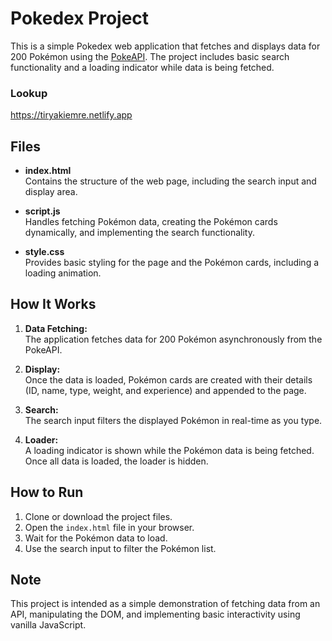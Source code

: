 # Pokedex Project

This is a simple Pokedex web application that fetches and displays data for 200 Pokémon using the [PokeAPI](https://pokeapi.co/). The project includes basic search functionality and a loading indicator while data is being fetched.
### Lookup
https://tiryakiemre.netlify.app

## Files

- **index.html**  
  Contains the structure of the web page, including the search input and display area.

- **script.js**  
  Handles fetching Pokémon data, creating the Pokémon cards dynamically, and implementing the search functionality.

- **style.css**  
  Provides basic styling for the page and the Pokémon cards, including a loading animation.

## How It Works

1. **Data Fetching:**  
   The application fetches data for 200 Pokémon asynchronously from the PokeAPI.

2. **Display:**  
   Once the data is loaded, Pokémon cards are created with their details (ID, name, type, weight, and experience) and appended to the page.

3. **Search:**  
   The search input filters the displayed Pokémon in real-time as you type.

4. **Loader:**  
   A loading indicator is shown while the Pokémon data is being fetched. Once all data is loaded, the loader is hidden.

## How to Run

1. Clone or download the project files.
2. Open the `index.html` file in your browser.
3. Wait for the Pokémon data to load.
4. Use the search input to filter the Pokémon list.

## Note

This project is intended as a simple demonstration of fetching data from an API, manipulating the DOM, and implementing basic interactivity using vanilla JavaScript.
